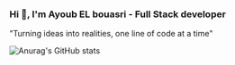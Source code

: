 ### Hi 👋, I'm Ayoub EL bouasri - Full Stack developer 

"Turning ideas into realities, one line of code at a time"

![Anurag's GitHub stats](https://github-readme-stats.vercel.app/api?username=AyouubElb&show_icons=true&theme=gruvbox)

<!--
**AyouubElb/AyouubElb** is a ✨ _special_ ✨ repository because its `README.md` (this file) appears on your GitHub profile.

Here are some ideas to get you started:

- 🔭 I’m currently working on ...
- 🌱 I’m currently learning ...
- 👯 I’m looking to collaborate on ...
- 🤔 I’m looking for help with ...
- 💬 Ask me about ...
- 📫 How to reach me: ...
- 😄 Pronouns: ...
- ⚡ Fun fact: ...
-->
